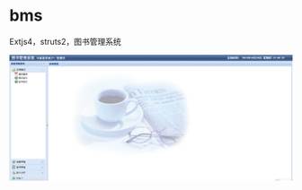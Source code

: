 # bms
Extjs4，struts2，图书管理系统

[![效果图](https://raw.githubusercontent.com/zhongzhong0505/bms/master/images/1.png "效果图")](https://raw.githubusercontent.com/zhongzhong0505/bms/master/images/1.png "效果图")